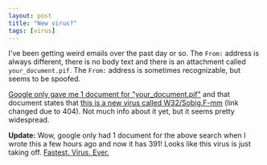 ```yaml
---
layout: post
title: "New virus?"
tags: [virus]
---
```


I've been getting weird emails over the past day or so. The `From:` address is always different, there is no body text and there is an attachment called `your_document.pif`. The `From:` address is sometimes recognizable, but seems to be spoofed.

[Google only gave me 1 document for "your_document.pif"](http://www.google.com/search?hl=en&amp;ie=UTF-8&amp;oe=UTF-8&amp;q=your_document.pif) and that document states that [this is a new virus called W32/Sobig.F-mm](http://www.f-secure.com/v-descs/sobig_f.shtml) (link changed due to 404). Not much info about it yet, but it seems pretty widespread.

**Update:** Wow, google only had 1 document for the above search when I wrote this a few hours ago and now it has 391! Looks like this virus is just taking off. [Fastest. Virus. Ever.](http://www.local6.com/news/2420899/detail.html)

